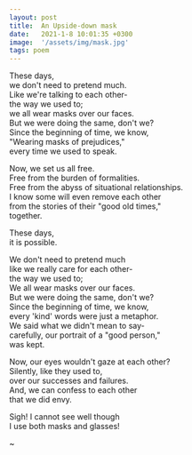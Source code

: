 ```yaml
---
layout: post
title:  An Upside-down mask
date:   2021-1-8 10:01:35 +0300
image:  '/assets/img/mask.jpg'
tags: poem
---
```


These days,  
we don't need to pretend much.  
Like we're talking to each other-  
the way we used to;  
we all wear masks over our faces.  
But we were doing the same, don't we?  
Since the beginning of time, we know,  
"Wearing masks of prejudices,"  
every time we used to speak.  


Now, we set us all free.  
Free from the burden of formalities.  
Free from the abyss of situational relationships.  
I know some will even remove each other  
from the stories of their "good old times,"  
together.  

These days,  
it is possible.  

We don't need to pretend much  
like we really care for each other-  
the way we used to;  
We all wear masks over our faces.  
But we were doing the same, don't we?  
Since the beginning of time, we know,  
every 'kind' words were just a metaphor.  
We said what we didn't mean to say-  
carefully, our portrait of a "good person,"  
was kept.  

Now, our eyes wouldn't gaze at each other?  
Silently, like they used to,  
over our successes and failures.  
And, we can confess to each other  
that we did envy.  

Sigh! I cannot see well though  
I use both masks and glasses!  

~